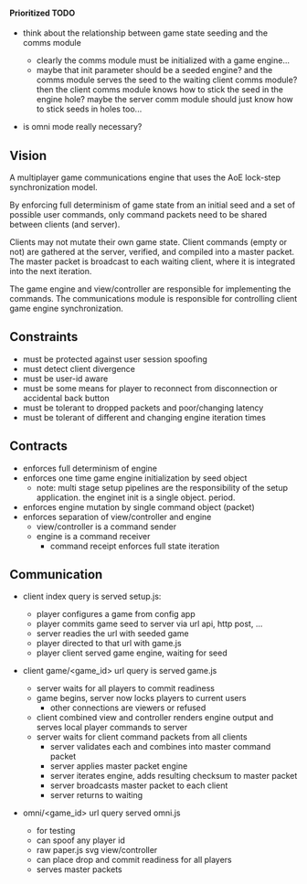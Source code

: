#### Prioritized TODO

- think about the relationship between game state seeding and the comms module
    - clearly the comms module must be initialized with a game engine...
    - maybe that init parameter should be a seeded engine?  and the comms module serves the seed to the waiting client comms module?  then the client comms module knows how to stick the seed in the engine hole?  maybe the server comm module should just know how to stick seeds in holes too...

- is omni mode really necessary?

## Vision

A multiplayer game communications engine that uses the AoE lock-step synchronization model.

By enforcing full determinism of game state from an initial seed and a set of possible user commands, only command packets need to be shared between clients (and server).

Clients may not mutate their own game state.  Client commands (empty or not) are gathered at the server, verified, and compiled into a master packet.  The master packet is broadcast to each waiting client, where it is integrated into the next iteration.

The game engine and view/controller are responsible for implementing the commands.  The communications module is responsible for controlling client game engine synchronization.

## Constraints

- must be protected against user session spoofing
- must detect client divergence
- must be user-id aware
- must be some means for player to reconnect from disconnection or accidental back button
- must be tolerant to dropped packets and poor/changing latency
- must be tolerant of different and changing engine iteration times

## Contracts

- enforces full determinism of engine
- enforces one time game engine initialization by seed object
    - note: multi stage setup pipelines are the responsibility of the setup
            application.  the enginet init is a single object.  period.
- enforces engine mutation by single command object (packet)
- enforces separation of view/controller and engine
    - view/controller is a command sender
    - engine is a command receiver
        - command receipt enforces full state iteration

## Communication

- client index query is served setup.js:
    - player configures a game from config app
    - player commits game seed to server via url api, http post, ...
    - server readies the url with seeded game
    - player directed to that url with game.js
    - player client served game engine, waiting for seed

- client game/<game_id> url query is served game.js
    - server waits for all players to commit readiness
    - game begins, server now locks players to current users
        - other connections are viewers or refused
    - client combined view and controller renders engine output and serves
      local player commands to server
    - server waits for client command packets from all clients
        - server validates each and combines into master command packet
        - server applies master packet engine
        - server iterates engine, adds resulting checksum to master packet
        - server broadcasts master packet to each client
        - server returns to waiting

- omni/<game_id> url query served omni.js
    - for testing
    - can spoof any player id
    - raw paper.js svg view/controller
    - can place drop and commit readiness for all players
    - serves master packets
